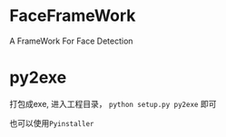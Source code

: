 # FaceFrameWork
A FrameWork For Face Detection

# py2exe

打包成exe, 进入工程目录， ``python setup.py py2exe`` 即可

也可以使用``Pyinstaller``